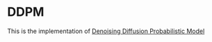 # DDPM

This is the implementation of [Denoising Diffusion Probabilistic Model](https://arxiv.org/abs/2006.11239)
